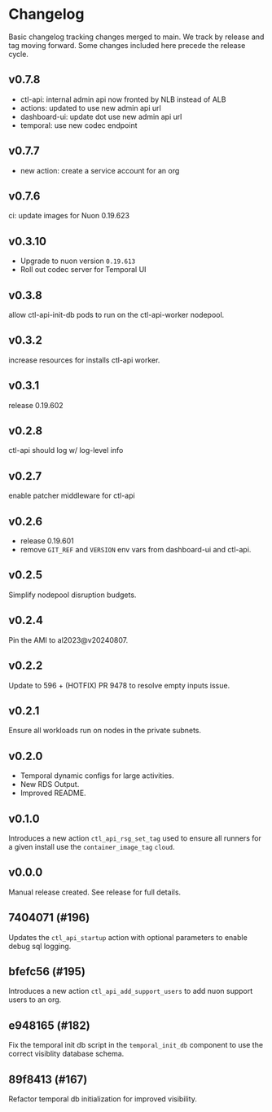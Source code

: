 # Changelog

Basic changelog tracking changes merged to main. We track by release and tag moving forward. Some changes included here
precede the release cycle.

## v0.7.8

- ctl-api: internal admin api now fronted by NLB instead of ALB
- actions: updated to use new admin api url
- dashboard-ui: update dot use new admin api url
- temporal: use new codec endpoint

## v0.7.7

- new action: create a service account for an org

## v0.7.6

ci: update images for Nuon 0.19.623

## v0.3.10

- Upgrade to nuon version `0.19.613`
- Roll out codec server for Temporal UI

## v0.3.8

allow ctl-api-init-db pods to run on the ctl-api-worker nodepool.

## v0.3.2

increase resources for installs ctl-api worker.

## v0.3.1

release 0.19.602

## v0.2.8

ctl-api should log w/ log-level info

## v0.2.7

enable patcher middleware for ctl-api

## v0.2.6

- release 0.19.601
- remove `GIT_REF` and `VERSION` env vars from dashboard-ui and ctl-api.

## v0.2.5

Simplify nodepool disruption budgets.

## v0.2.4

Pin the AMI to al2023@v20240807.

## v0.2.2

Update to 596 + (HOTFIX) PR 9478 to resolve empty inputs issue.

## v0.2.1

Ensure all workloads run on nodes in the private subnets.

## v0.2.0

- Temporal dynamic configs for large activities.
- New RDS Output.
- Improved README.

## v0.1.0

Introduces a new action `ctl_api_rsg_set_tag` used to ensure all runners for a given install use the
`container_image_tag` `cloud`.

## v0.0.0

Manual release created. See release for full details.

## 7404071 (#196)

Updates the `ctl_api_startup` action with optional parameters to enable debug sql logging.

## bfefc56 (#195)

Introduces a new action `ctl_api_add_support_users` to add nuon support users to an org.

## e948165 (#182)

Fix the temporal init db script in the `temporal_init_db` component to use the correct visiblity database schema.

## 89f8413 (#167)

Refactor temporal db initialization for improved visibility.
